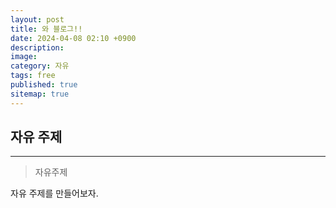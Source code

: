 ```yaml
---
layout: post
title: 와 블로그!!
date: 2024-04-08 02:10 +0900
description: 
image: 
category: 자유
tags: free
published: true
sitemap: true
---
```


##  자유 주제

<hr />

> 자유주제

자유 주제를 만들어보자.